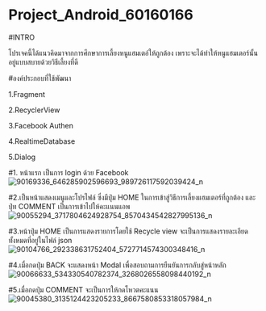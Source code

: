 # Project_Android_60160166
#INTRO

โปรเจคนี้ได้แนวคิดมาจากการศึกษาการเลี้ยงหนูแฮมเตอ์ให้ถูกต้อง เพราะจะได้ทำให้หนูแฮมเตอร์นั้นอยู่แบบสบายด้วยวิธีเลี้ยงที่ดี

#องค์ประกอบที่ใช้พัฒนา

1.Fragment

2.RecyclerView

3.Facebook Authen

4.RealtimeDatabase

5.Dialog


#1. หน้าแรก
เป็นการ login ด้วย Facebook 
![90169336_646285902596693_989726117592039424_n](https://user-images.githubusercontent.com/59872336/77175990-049b3100-6af6-11ea-89c6-7ad8b5341d00.jpg)

#2.เป็นหน้าแสดงเมนูและโปรไฟล์
ซึ่งมีปุ่ม HOME ในการเข้าสู่วิธีการเลี้ยงแฮมเตอร์ที่ถูกต้อง และ ปุ่ท COMMENT เป็นการเข้าไปให้คะแนนแอพ
![90055294_3717804624928754_8570434542827995136_n](https://user-images.githubusercontent.com/59872336/77176813-2f39b980-6af7-11ea-9b89-634d92a42b6d.jpg)

#3.หน้าปุ่ม HOME เป็นการแสดงรายการโดยใช้ Recycle view
จะเป็นการแสดงรายละเอียดทั้งหมดที่อยู่ในไฟล์ json
![90104766_292338631752404_5727714574300348416_n](https://user-images.githubusercontent.com/59872336/77176922-5a240d80-6af7-11ea-81c5-5fd8e337074f.jpg)

#4.เมื่อกดปุ่ม BACK
จะแสดงหน้า Modal เพื่อสอบถามการยืนยันการกลับสู่หน้าหลัก 
![90066633_534330540782374_3268026558098440192_n](https://user-images.githubusercontent.com/59872336/77177052-7e7fea00-6af7-11ea-91e9-535d083d979e.jpg)

#5.เมื่อกดปุ่ม COMMENT 
จะเป็นการให้กดโหวตคะแนน
![90045380_3135124423205233_8667580853318057984_n](https://user-images.githubusercontent.com/59872336/77177302-d9b1dc80-6af7-11ea-84d9-4bed136292f3.jpg)

